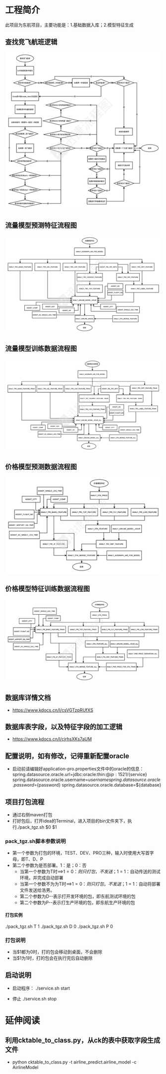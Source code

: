 # 工程简介
此项目为东航项目，主要功能是：1.基础数据入库；2.模型特征生成

## 查找竞飞航班逻辑
![图片](./img/竞飞逻辑流程图.png)

## 流量模型预测特征流程图
![图片](img/流量模型预测数据流程图.png)

## 流量模型训练数据流程图
![图片](./img/流量模型训练数据流程图.png)

## 价格模型预测数据流程图
![图片](./img/价格模型预测数据流程图.png)

## 价格模型特征训练数据流程图
![图片](img/价格模型训练数据流程图.png)


## 数据库详情文档
- https://www.kdocs.cn/l/csVGTzpRUfXS

## 数据库表字段，以及特征字段的加工逻辑
- https://www.kdocs.cn/l/cjrhsXKs7aUM

## 配置说明，如有修改，记得重新配置oracle
- 启动前请编辑好application-pro.properties文件中的oracle的信息：
spring.datasource.oracle.url=jdbc:oracle:thin:@${ip}:1521/${service}
spring.datasource.oracle.username=${username}
spring.datasource.oracle.password=${password}
spring.datasource.oracle.database=${database}

## 项目打包流程
- 通过右侧maven打包
- 打好包后，打开idea的Terminal，进入项目的bin文件夹下，执行./pack_tgz.sh $0 $1

###  pack_tgz.sh脚本参数说明
- 第一个参数为打包的环境，TEST、DEV、PRO三种，输入时使用大写首字母，即T、D、P
- 第二个参数为是否部署。1：是；0：否
  - 当第一个参数为T时==>$1 = 0：则只打包，不发送；$1 = 1：自动传送的测试环境，并完成自动部署
  - 当第一个参数不为为T时==>$1 = 0：则只打包，不发送；$1 = 1：自动将部署文件发送给浩男。
  - 第二个参数为D--表示打开发环境的包，即东航测试环境的包
  - 第二个参数为P--表示打生产环境的包，即东航生产环境的包
  
#### 打包实例
./pack_tgz.sh T 1
./pack_tgz.sh D 0
./pack_tgz.sh P 0

### 打包说明
- 当$1都为0时，打的包会移动到桌面，不会删除
- 当$1为1时，打的包会在执行完后自动删除

## 启动说明
- 启动程序：
./service.sh start

- 停止
./service.sh stop

# 延伸阅读
## 利用cktable_to_class.py，从ck的表中获取字段生成文件
- python cktable_to_class.py -t airline_predict.airline_model -c AirlineModel


